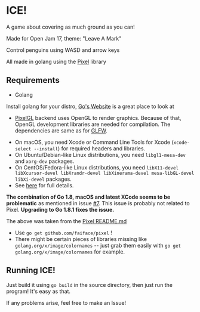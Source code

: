 # ICE!

A game about covering as much ground as you can!

Made for Open Jam 17, theme: "Leave A Mark"

Control penguins using WASD and arrow keys

All made in golang using the [Pixel](https://www.github.com/faiface/pixel) library

## Requirements

* Golang

Install golang for your distro, [Go's Website](golang.org) is a great place to look at

* [PixelGL](https://godoc.org/github.com/faiface/pixel/pixelgl) backend uses OpenGL to render
graphics. Because of that, OpenGL development libraries are needed for compilation. The dependencies
are same as for [GLFW](https://github.com/go-gl/glfw).

- On macOS, you need Xcode or Command Line Tools for Xcode (`xcode-select --install`) for required
  headers and libraries.
- On Ubuntu/Debian-like Linux distributions, you need `libgl1-mesa-dev` and `xorg-dev` packages.
- On CentOS/Fedora-like Linux distributions, you need `libX11-devel libXcursor-devel libXrandr-devel
  libXinerama-devel mesa-libGL-devel libXi-devel` packages.
- See [here](http://www.glfw.org/docs/latest/compile.html#compile_deps) for full details.

**The combination of Go 1.8, macOS and latest XCode seems to be problematic** as mentioned in issue
[#7](https://github.com/faiface/pixel/issues/7). This issue is probably not related to Pixel.
**Upgrading to Go 1.8.1 fixes the issue.**

The above was taken from the [Pixel README.md](https://github.com/faiface/pixel/blob/master/README.md)

* Use `go get github.com/faiface/pixel` !
* There might be certain pieces of libraries missing like `golang.org/x/image/colornames` -- just
  grab them easily with `go get golang.org/x/image/colornames` for example.

## Running ICE!

Just build it using `go build` in the source directory, then just run the program! It's easy as
that.

If any problems arise, feel free to make an Issue!
